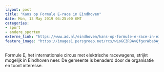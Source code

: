 ```yaml
---
layout: post
title: "Kans op Formule E-race in Eindhoven"
date: Mon, 13 May 2019 04:25:00 GMT
categories: 
- sport 
- andere_sporten 
externe_link: "https://www.ad.nl/eindhoven/kans-op-formule-e-race-in-eindhoven~ab27a573/"
feature_image: "https://images1.persgroep.net/rcs/wLoGCZRBAvQfgxrWbabAjk7GuBo/diocontent/146430488/_fitwidth/400/?appId=21791a8992982cd8da851550a453bd7f&quality=0.7"
---
```


Formule E, het internationale circus met elektrische racewagens, strijkt mogelijk in Eindhoven neer. De gemeente is benaderd door de organisatie en toont interesse.
